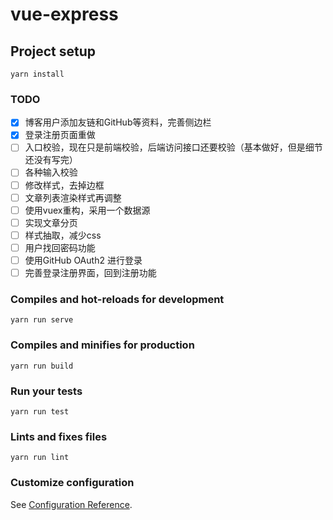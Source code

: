 # vue-express

## Project setup
```
yarn install
```

### TODO
- [x] 博客用户添加友链和GitHub等资料，完善侧边栏
- [x] 登录注册页面重做
- [ ] 入口校验，现在只是前端校验，后端访问接口还要校验（基本做好，但是细节还没有写完）
- [ ] 各种输入校验
- [ ] 修改样式，去掉边框
- [ ] 文章列表渲染样式再调整
- [ ] 使用vuex重构，采用一个数据源
- [ ] 实现文章分页
- [ ] 样式抽取，减少css
- [ ] 用户找回密码功能
- [ ] 使用GitHub OAuth2 进行登录
- [ ] 完善登录注册界面，回到注册功能

### Compiles and hot-reloads for development
```
yarn run serve
```

### Compiles and minifies for production
```
yarn run build
```

### Run your tests
```
yarn run test
```

### Lints and fixes files
```
yarn run lint
```

### Customize configuration
See [Configuration Reference](https://cli.vuejs.org/config/).
